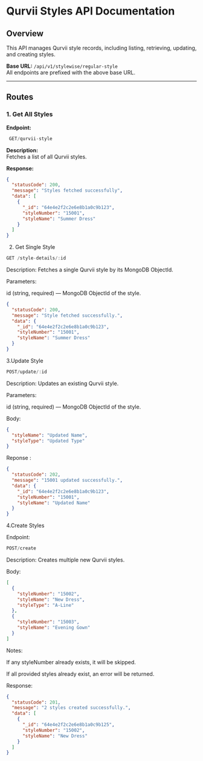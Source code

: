 # Qurvii Styles API Documentation

## Overview
This API manages Qurvii style records, including listing, retrieving, updating, and creating styles.

**Base URL:** `/api/v1/stylewise/regular-style`  
All endpoints are prefixed with the above base URL.

---

## **Routes**

### 1. **Get All Styles**
**Endpoint:**  

```js
 GET/qurvii-style
 ```

**Description:**  
Fetches a list of all Qurvii styles.

**Response:**
```json
{
  "statusCode": 200,
  "message": "Styles fetched successfully",
  "data": [
    {
      "_id": "64e4e2f2c2e6e8b1a0c9b123",
      "styleNumber": "15001",
      "styleName": "Summer Dress"
    }
  ]
}
```

2. Get Single Style

```js
GET /style-details/:id
```
Description:
Fetches a single Qurvii style by its MongoDB ObjectId.

Parameters:

id (string, required) — MongoDB ObjectId of the style.

```json
{
  "statusCode": 200,
  "message": "Style fetched successfully.",
  "data": {
    "_id": "64e4e2f2c2e6e8b1a0c9b123",
    "styleNumber": "15001",
    "styleName": "Summer Dress"
  }
}
```
3.Update Style

```js
POST/update/:id
```

Description:
Updates an existing Qurvii style.

Parameters:

id (string, required) — MongoDB ObjectId of the style.

Body:
```json
{
  "styleName": "Updated Name",
  "styleType": "Updated Type"
}
```

Reponse :
```json
{
  "statusCode": 202,
  "message": "15001 updated successfully.",
  "data": {
    "_id": "64e4e2f2c2e6e8b1a0c9b123",
    "styleNumber": "15001",
    "styleName": "Updated Name"
  }
}

```

4.Create Styles 

Endpoint:
```js
POST/create
```
Description:
Creates multiple new Qurvii styles.

Body:
```json
[
  {
    "styleNumber": "15002",
    "styleName": "New Dress",
    "styleType": "A-Line"
  },
  {
    "styleNumber": "15003",
    "styleName": "Evening Gown"
  }
]

```
Notes:

If any styleNumber already exists, it will be skipped.

If all provided styles already exist, an error will be returned.

Response:

```json
{
  "statusCode": 201,
  "message": "2 styles created successfully.",
  "data": [
    {
      "_id": "64e4e2f2c2e6e8b1a0c9b125",
      "styleNumber": "15002",
      "styleName": "New Dress"
    }
  ]
}

```
